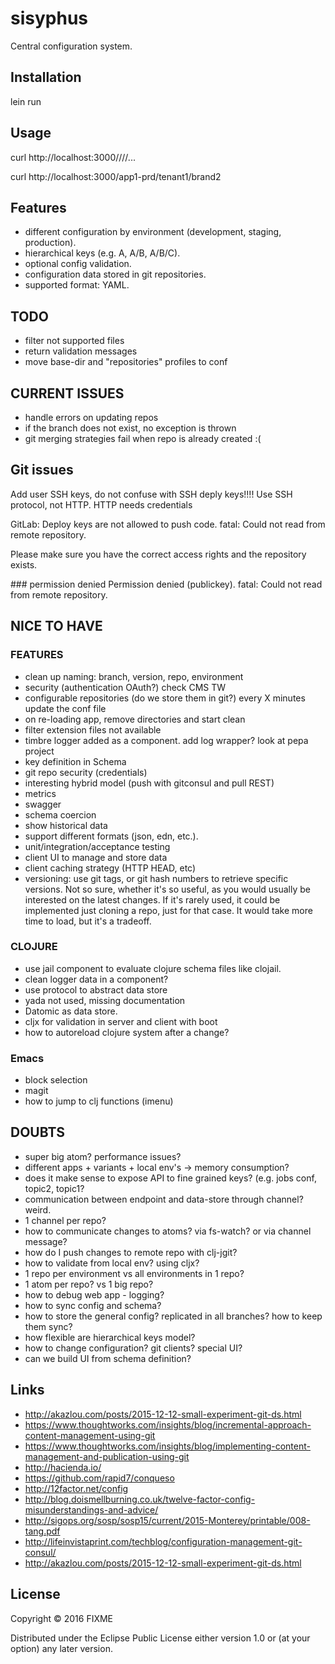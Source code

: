 # sisyphus

Central configuration system.

## Installation

lein run

## Usage

curl http://localhost:3000/<profile>/<variant>/<sub-variant>/...

curl http://localhost:3000/app1-prd/tenant1/brand2


## Features
- different configuration by environment (development, staging, production).
- hierarchical keys (e.g. A, A/B, A/B/C).
- optional config validation.
- configuration data stored in git repositories.
- supported format: YAML.


## TODO
- filter not supported files
- return validation messages
- move base-dir and "repositories" profiles to conf


## CURRENT ISSUES
- handle errors on updating repos
- if the branch does not exist, no exception is thrown
- git merging strategies fail when repo is already created :(

## Git issues
Add user SSH keys, do not confuse with SSH deply keys!!!!
Use SSH protocol, not HTTP.
HTTP needs credentials


GitLab: Deploy keys are not allowed to push code.
fatal: Could not read from remote repository.

Please make sure you have the correct access rights
and the repository exists.

### permission denied
Permission denied (publickey).
fatal: Could not read from remote repository.



## NICE TO HAVE
### FEATURES
- clean up naming: branch, version, repo, environment
- security (authentication OAuth?) check CMS TW
- configurable repositories (do we store them in git?) every X minutes update the conf file
- on re-loading app, remove directories and start clean
- filter extension files not available
- timbre logger added as a component. add log wrapper? look at pepa project
- key definition in Schema
- git repo security (credentials)
- interesting hybrid model (push with gitconsul and pull REST)
- metrics
- swagger
- schema coercion
- show historical data
- support different formats (json, edn, etc.). 
- unit/integration/acceptance testing
- client UI to manage and store data
- client caching strategy (HTTP HEAD, etc)
- versioning: use git tags, or git hash numbers to retrieve specific versions. Not so sure, whether it's so useful, as you would usually be interested on the latest changes. If it's rarely used, it could be implemented just cloning a repo, just for that case. It would take more time to load, but it's a tradeoff.

### CLOJURE
- use jail component to evaluate clojure schema files like clojail.
- clean logger data in a component?
- use protocol to abstract data store
- yada not used, missing documentation
- Datomic as data store.
- cljx for validation in server and client with boot
- how to autoreload clojure system after a change?

### Emacs
- block selection
- magit
- how to jump to clj functions (imenu)


## DOUBTS
- super big atom? performance issues?
- different apps + variants + local env's -> memory consumption?
- does it make sense to expose API to fine grained keys? (e.g. jobs conf, topic2, topic1?
- communication between endpoint and data-store through channel? weird.
- 1 channel per repo?
- how to communicate changes to atoms? via fs-watch? or via channel message?
- how do I push changes to remote repo with clj-jgit?
- how to validate from local env? using cljx?
- 1 repo per environment vs all environments in 1 repo?
- 1 atom per repo? vs 1 big repo?
- how to debug web app - logging?
- how to sync config and schema?
- how to store the general config? replicated in all branches? how to keep them sync?
- how flexible are hierarchical keys model?
- how to change configuration? git clients? special UI?
- can we build UI from schema definition?


## Links
- http://akazlou.com/posts/2015-12-12-small-experiment-git-ds.html
- https://www.thoughtworks.com/insights/blog/incremental-approach-content-management-using-git
- https://www.thoughtworks.com/insights/blog/implementing-content-management-and-publication-using-git
- http://hacienda.io/
- https://github.com/rapid7/conqueso
- http://12factor.net/config
- http://blog.doismellburning.co.uk/twelve-factor-config-misunderstandings-and-advice/
- http://sigops.org/sosp/sosp15/current/2015-Monterey/printable/008-tang.pdf
- http://lifeinvistaprint.com/techblog/configuration-management-git-consul/
- http://akazlou.com/posts/2015-12-12-small-experiment-git-ds.html


## License

Copyright © 2016 FIXME

Distributed under the Eclipse Public License either version 1.0 or (at
your option) any later version.